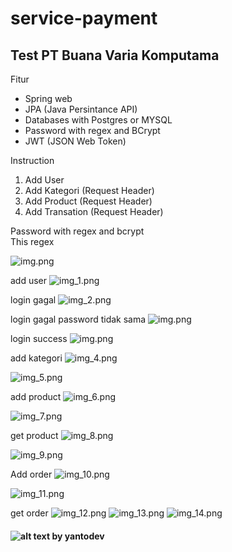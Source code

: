 # service-payment

<h2>Test PT Buana Varia Komputama</h2>

<p>Fitur</p>
<ul>
<li>Spring web</li>
<li>JPA (Java Persintance API)</li>
<li>Databases with Postgres or MYSQL</li>
<li>Password with regex and BCrypt</li>
<li>JWT (JSON Web Token)</li>
</ul>
<p>Instruction</p>
<ol>
    <li>Add User</li>
    <li>Add Kategori (Request Header)</li>
    <li>Add Product (Request Header)</li>
    <li>Add Transation (Request Header)</li>
</ol>

<p>Password with regex and bcrypt<br/>
This regex</p>

![img.png](screenshot/Screenshot%20(10).png)

add user
![img_1.png](screenshot/img_1.png)

login gagal
![img_2.png](screenshot/img_2.png)

login gagal password tidak sama
![img.png](screenshot/gagal.png)

login success
![img.png](screenshot/img.png)

add kategori
![img_4.png](screenshot/img_4.png)

![img_5.png](screenshot/img_5.png)

add product
![img_6.png](screenshot/img_6.png)

![img_7.png](screenshot/img_7.png)

get product
![img_8.png](screenshot/img_8.png)

![img_9.png](screenshot/img_9.png)

Add order
![img_10.png](screenshot/img_10.png)

![img_11.png](screenshot/img_11.png)

get order
![img_12.png](screenshot/img_12.png)
![img_13.png](screenshot/img_13.png)
![img_14.png](screenshot/img_14.png)


<h4>

![alt text](https://avatars.githubusercontent.com/u/49233072?s=40&v=4)
by yantodev
</h4>
